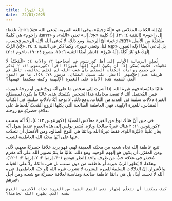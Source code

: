 ```yaml
---
title:  إِلَهٌ غَيُورٌ؟
date:  22/01/2025
---
```


إنّ إله الكتاب المقدّس هو «إِلَهٌ رَحِيمٌ»، وفي اللغة العبرية، يُدعى الله «אֵ֤ל רַחוּם֙، تلفظ: إِل راحوم» (التثنية ٤: ٣١). إنّ كلمة «אֵ֤ל، إِل» تعني «الله»، و «רַחוּם֙، راحوم» هي كلمةٌ مشتقّة من الأصل «רַחֲמ، رَحَم» أيّ الرحمة. ومع ذلك، لا يُدعى الله الإله الرحيم فحسب، بل يُدعى أيضًا الإله الغيور، «קַנָּֽא׃ قَنا، وتعني غيور». وكما ذُكر في التثنية ٤: ٢٤، «لِأَنَّ ٱلرَّبَّ إِلَهَكَ هُوَ نَارٌ آكِلَةٌ، إِلَهٌ غَيُورٌ». (انظر أيضًا التثنية ٦: ١٥، يشوع ٢٤: ١٩، ناحوم ١: ٢).

`تُعلِن الرسالة الأولى إلى أهل كورنثوس في أصحاحها ١٣ والآية ٤: «ٱلْمَحَبَّةُ لَا تَحْسِدُ»، فكيف يُمكن إذًا أن يكونَ الربّ إلهًا غَيورًا؟ اقرأ ٢كورنثوس ١١: ٢ يُذكر في جميع روايات الكتاب المقدّس بأنّ شعب الله لم يُخلِص لخالقه، تأمّل في طريقة عدم إخلاصهم  (انظر، على سبيل المثال، مزمور ٧٨: ٥٨). ما هو الضوء الّذي تُلقيه هذه الآيات على الغيرة الإلهية وكيف يمكننا فهمها؟`

غالبًا ما يُساء فهم غيرة الله. إذا أشرت إلى شخص ما على أنّه زوجٌ غيور أو زوجةٌ غيورة، فمن المُحتمل أنّك لا تقصد مجاملة هذا الشخص بكلمتك هذه. غالبًا ما يكون لمصطلح الغيرة دلالات سلبية في العديد من اللغات. ومع ذلك، لا يوجد أيّةُ دلالاتٍ سلبيةٍ، في الكتاب المقدّس، للغيرة الإلهية، فهي العاطفة الصالحة الّتي يكنّها الزوج المُحبّ للحفاظ على علاقةٍ حصريّةٍ مع زوجته.

في حين أنّ هناك نوعٌ من الغيرة معاكس للمحبّة (١كورنثوس ١٣: ٤)، إلّا أنّه بحسب ٢كورنثوس ١١: ٢ هناك غيرةٌ صالحةٌ وبارّة. يُشير بولس إلى هذه الغيرة عندما يقول أنّه يغار علينا «غَيْرَةَ ٱللهِ». فقط غيرةُ الله ودائمًا هي النوع الصالح، ومن الأفضل أن نتحدّث عنها على أنّها محبّة الله العاطفية لشعبه.

تنبع عاطفة الله تجاه شعبه من محبّته العميقة لهم، فهو يريد علاقةً حصريّةً معهم، لأنّه، ومن المقرّر، أن يكون هو إلههم الوحيد. ومع ذلك، غالبًا ما يتمّ تصوير الله على أنّه مغرم مُحتقر في علاقة حبٍّ من طرف واحد (انظر هوشع ١-٣، إرميا ٢: ٢، إرميا ٣: ١-١٢). وهكذا، لا يُظهر الربّ غيرته أو عاطفته من دون سبب، بل هي، دائمًا، ردٌّ على الخيانة والأشرار. إنّ الدلالات السلبيةَ للغيرة البشرية لا تشوب غيرة الله (أو حبّه العاطفي). غيرة الله لا تحسد أبدًا، بل هي دائمًا عاطفة صالحة ومناسبة لعلاقة حصريّة مع شعبه ومن أجل خيرهم.

`كيف يمكننا أن نتعلّم إظهار نفس النوع الجيد من الغيرة تجاه الآخرين، النوع نفسه الّذي يظهره الله تجاهنا؟`